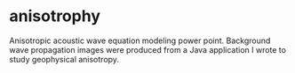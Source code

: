 # anisotrophy
Anisotropic acoustic wave equation modeling power point.
Background wave propagation images were produced from a Java application I wrote to study geophysical anisotropy. 
